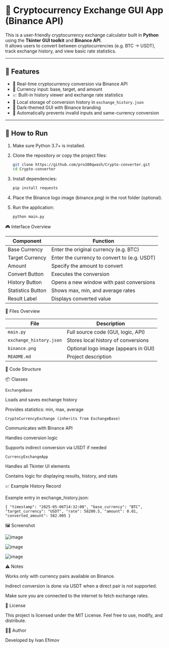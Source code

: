 # 💱 Cryptocurrency Exchange GUI App (Binance API)

This is a user-friendly cryptocurrency exchange calculator built in **Python** using the **Tkinter GUI toolkit** and **Binance API**.  
It allows users to convert between cryptocurrencies (e.g. BTC → USDT), track exchange history, and view basic rate statistics.

---

## 🧩 Features

- 🔁 Real-time cryptocurrency conversion via Binance API
- 🧮 Currency input: base, target, and amount
- 📈 Built-in history viewer and exchange rate statistics
- 💾 Local storage of conversion history in `exchange_history.json`
- 🎨 Dark-themed GUI with Binance branding
- 🧠 Automatically prevents invalid inputs and same-currency conversion

---

## 🚀 How to Run

1. Make sure Python 3.7+ is installed.

2. Clone the repository or copy the project files:
   ```bash
   git clone https://github.com/pro100qwash/Crypto-converter.git
   cd Crypto-converter

3. Install dependencies:
   ```bash
   pip install requests

4. Place the Binance logo image (binance.png) in the root folder (optional).

5. Run the application:
   
   ```bash
   python main.py

🎮 Interface Overview

| Component         | Function                                     |
| ----------------- | -------------------------------------------- |
| Base Currency     | Enter the original currency (e.g. BTC)       |
| Target Currency   | Enter the currency to convert to (e.g. USDT) |
| Amount            | Specify the amount to convert                |
| Convert Button    | Executes the conversion                      |
| History Button    | Opens a new window with past conversions     |
| Statistics Button | Shows max, min, and average rates            |
| Result Label      | Displays converted value                     |

📂 Files Overview

| File                    | Description                          |
| ----------------------- | ------------------------------------ |
| `main.py`               | Full source code (GUI, logic, API)   |
| `exchange_history.json` | Stores local history of conversions  |
| `binance.png`           | Optional logo image (appears in GUI) |
| `README.md`             | Project description                  |

🧠 Code Structure

📦 Classes

`ExchangeBase`

Loads and saves exchange history

Provides statistics: min, max, average

`CryptoCurrencyExchange (inherits from ExchangeBase)`

Communicates with Binance API

Handles conversion logic

Supports indirect conversion via USDT if needed

`CurrencyExchangeApp`

Handles all Tkinter UI elements

Contains logic for displaying results, history, and stats


📈 Example History Record

Example entry in exchange_history.json:

`{
  "timestamp": "2025-05-06T14:32:00",
  "base_currency": "BTC",
  "target_currency": "USDT",
  "rate": 58200.5,
  "amount": 0.01,
  "converted_amount": 582.005
}`


🖼 Screenshot

![image](https://github.com/user-attachments/assets/6187a1ef-f5ba-4630-b4d7-baab3e0f0701)

![image](https://github.com/user-attachments/assets/881e9389-de21-44e0-a82b-2a7353d0e97a)

![image](https://github.com/user-attachments/assets/31848616-32d7-43c6-a94d-9014113581f2)


⚠️ Notes

Works only with currency pairs available on Binance.

Indirect conversion is done via USDT when a direct pair is not supported.

Make sure you are connected to the internet to fetch exchange rates.

📜 License

This project is licensed under the MIT License.
Feel free to use, modify, and distribute.

👨‍💻 Author

Developed by Ivan Efimov
